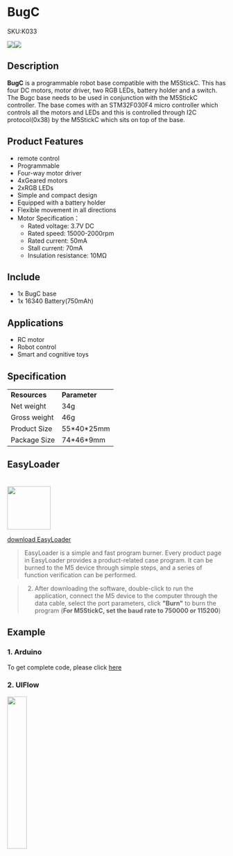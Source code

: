 # BugC

<el-tag effect="plain">SKU:K033</el-tag>

<div class="product_pic"><img src="assets\img\product_pics\hat\bugc_hat\bugc_hat_01.webp"><img src="assets\img\product_pics\hat\bugc_hat\bugc_hat_02.webp"></div>

## Description

**BugC** is a programmable robot base compatible with the M5StickC. This has four DC motors, motor driver, two RGB LEDs, battery holder and a switch.
The Bugc base needs to be used in conjunction with the M5StickC controller. The base comes with an STM32F030F4 micro controller which controls all the motors and LEDs and this is controlled through I2C protocol(0x38) by the M5StickC which sits on top of the base.

## Product Features

- remote control
- Programmable 
- Four-way motor driver
- 4xGeared motors
- 2xRGB LEDs
- Simple and compact design
- Equipped with a battery holder
- Flexible movement in all directions
- Motor Specification：
   - Rated voltage: 3.7V DC
   - Rated speed: 15000-2000rpm
   - Rated current: 50mA
   - Stall current: 70mA
   - Insulation resistance: 10MΩ

##  Include

- 1x BugC base
- 1x 16340 Battery(750mAh)

## Applications

- RC motor
- Robot control
- Smart and cognitive toys


## Specification

<table>
   <tr style="font-weight:bold">
      <td>Resources</td>
      <td>Parameter</td>
   </tr>
   <tr>
      <td>Net weight</td>
      <td>34g</td>
   </tr>
   <tr>
      <td>Gross weight</td>
      <td>46g</td>
   </tr>
   <tr>
      <td>Product Size</td>
      <td>55*40*25mm</td>
   </tr>
   <tr>
      <td>Package Size</td>
      <td>74*46*9mm</td>
   </tr>
 </table>

## EasyLoader

<img src="https://m5stack.oss-cn-shenzhen.aliyuncs.com/image/EasyLoader_M5StickC_logo.webp" width="100px" style="margin-top:20px">

<a href="https://m5stack.oss-cn-shenzhen.aliyuncs.com/EasyLoader/HAT/BugC/EasyLoader_BugC.exe"><el-button type="primary">download EasyLoader</el-button></a>

>EasyLoader is a simple and fast program burner. Every product page in EasyLoader provides a product-related case program. It can be burned to the M5 device through simple steps, and a series of function verification can be performed.

>2. After downloading the software, double-click to run the application, connect the M5 device to the computer through the data cable, select the port parameters, click **"Burn"** to burn the program (**For M5StickC, set the baud rate to 750000 or 115200**)

## Example

### 1. Arduino

To get complete code, please click [here](https://github.com/m5stack/M5-ProductExampleCodes/tree/master/Hat/BugC/bugC)

### 2. UIFlow

<img src="assets\img\product_pics\hat\bugc_hat\bugc.webp" width="30%" height="30%">

<script>

   var purchase_link = 'https://m5stack.com/products/bugc-w-o-m5stickc';

   anchor_search(purchase_link);
   scrollFunc();

</script>